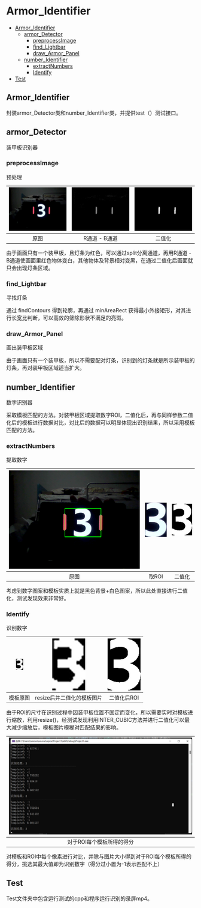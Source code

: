# Armor_Identifier

- [Armor_Identifier](#Armor_Identifier) 
  - [armor_Detector](#armor_Detector)
    - [preprocessImage](#preprocessimage)
    - [find_Lightbar](#find_Lightbar)
    - [draw_Armor_Panel](#draw_Armor_Panel)
  - [number_Identifier](#number_Identifier)
    - [extractNumbers](#extractNumbers)
    - [Identify](#Identify)
- [Test](#test)
## Armor_Identifier
封装armor_Detector类和number_Identifier类，并提供test（）测试接口。

## armor_Detector
装甲板识别器

### preprocessImage
预处理

| ![](docs/raw.png) | ![](docs/raw_R-B.png) | ![](docs/raw_R-B_bin.png) |
| :---------------: | :-------------------: | :--------------------: |
|       原图        |     R通道 - B通道      |         二值化         |

由于画面只有一个装甲板，且灯条为红色，可以通过split分离通道，再用R通道 - B通道使画面里红色物体变白，其他物体及背景相对变黑，在通过二值化后画面就只会出现灯条区域。

### find_Lightbar
寻找灯条

通过 findContours 得到轮廓，再通过 minAreaRect 获得最小外接矩形，对其进行长宽比判断，可以高效的筛除形状不满足的亮斑。

### draw_Armor_Panel
画出装甲板区域

由于画面只有一个装甲板，所以不需要配对灯条，识别到的灯条就是所示装甲板的灯条，再对装甲板区域适当扩大。

## number_Identifier
数字识别器

采取模板匹配的方法。对装甲板区域提取数字ROI，二值化后，再与同样参数二值化后的模板进行数据对比，对比后的数据可以明显体现出识别结果，所以采用模板匹配的方法。

### extractNumbers
提取数字

| ![](docs/num_raw.png) | ![](docs/num_roi.png) | ![](docs/roi_bin.png) |
| :-------------------: | :-------------------: | :-------------------: |
|         原图          |         取ROI         |         二值化         |

考虑到数字图案和模板实质上就是黑色背景+白色图案，所以此处直接进行二值化，测试发现效果非常好。

### Identify
识别数字

| ![](docs/template_raw.jpg) |    ![](docs/template.png)    |  ![](docs/roi_bin.png)  |
|   :-------------------:    |   :----------------------:   | :---------------------: |
|         模板原图           |   resize后并二值化的模板图片   |        二值化后ROI       |

由于ROI的尺寸在识别过程中因装甲板位置不固定而变化，所以需要实时对模板进行缩放，利用resize()，经测试发现利用INTER_CUBIC方法并进行二值化可以最大减少缩放后，模板图片模糊对匹配结果的影响。


|       ![](docs/result.png)       |
|       :-------------------:      |
|      对于ROI每个模板所得的得分     |

对模板和ROI中每个像素进行对比，并除与图片大小得到对于ROI每个模板所得的得分，挑选其最大值即为识别数字（得分过小置为-1表示匹配不上）
## Test
Test文件夹中包含运行测试的cpp和程序运行识别的录屏mp4。
